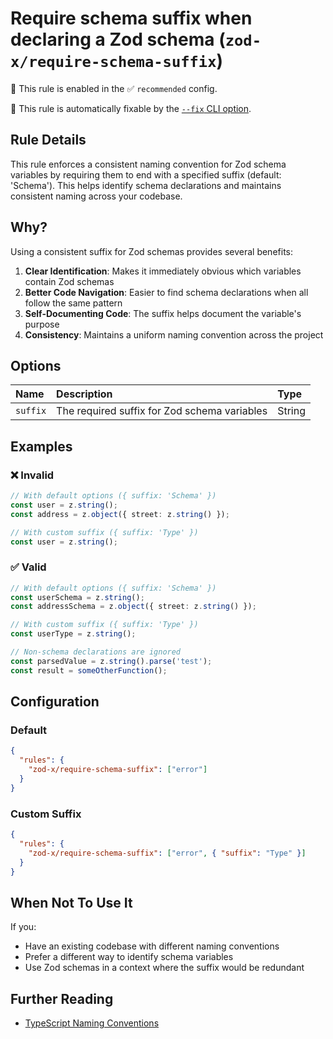 # Require schema suffix when declaring a Zod schema (`zod-x/require-schema-suffix`)

💼 This rule is enabled in the ✅ `recommended` config.

🔧 This rule is automatically fixable by the [`--fix` CLI option](https://eslint.org/docs/latest/user-guide/command-line-interface#--fix).

<!-- end auto-generated rule header -->

## Rule Details

This rule enforces a consistent naming convention for Zod schema variables by requiring them to end with a specified suffix (default: 'Schema').
This helps identify schema declarations and maintains consistent naming across your codebase.

## Why?

Using a consistent suffix for Zod schemas provides several benefits:

1. **Clear Identification**: Makes it immediately obvious which variables contain Zod schemas
2. **Better Code Navigation**: Easier to find schema declarations when all follow the same pattern
3. **Self-Documenting Code**: The suffix helps document the variable's purpose
4. **Consistency**: Maintains a uniform naming convention across the project

## Options

<!-- begin auto-generated rule options list -->

| Name     | Description                                  | Type   |
| :------- | :------------------------------------------- | :----- |
| `suffix` | The required suffix for Zod schema variables | String |

<!-- end auto-generated rule options list -->

## Examples

### ❌ Invalid

```ts
// With default options ({ suffix: 'Schema' })
const user = z.string();
const address = z.object({ street: z.string() });

// With custom suffix ({ suffix: 'Type' })
const user = z.string();
```

### ✅ Valid

```ts
// With default options ({ suffix: 'Schema' })
const userSchema = z.string();
const addressSchema = z.object({ street: z.string() });

// With custom suffix ({ suffix: 'Type' })
const userType = z.string();

// Non-schema declarations are ignored
const parsedValue = z.string().parse('test');
const result = someOtherFunction();
```

## Configuration

### Default

```json
{
  "rules": {
    "zod-x/require-schema-suffix": ["error"]
  }
}
```

### Custom Suffix

```json
{
  "rules": {
    "zod-x/require-schema-suffix": ["error", { "suffix": "Type" }]
  }
}
```

## When Not To Use It

If you:

- Have an existing codebase with different naming conventions
- Prefer a different way to identify schema variables
- Use Zod schemas in a context where the suffix would be redundant

## Further Reading

- [TypeScript Naming Conventions](https://typescript-eslint.io/rules/naming-convention)
